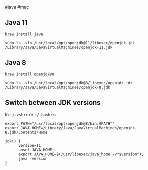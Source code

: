 #java
#mac

## Java 11

```
brew install java
```

```
sudo ln -sfn /usr/local/opt/openjdk@11/libexec/openjdk.jdk /Library/Java/JavaVirtualMachines/openjdk-11.jdk
```

## Java 8

```
brew install openjdk@8
```

```
sudo ln -sfn /usr/local/opt/openjdk@8/libexec/openjdk.jdk /Library/Java/JavaVirtualMachines/openjdk-8.jdk
```

## Switch between JDK versions

In `~/.zshrc` or `~/.bashrc`:

```
export PATH="/usr/local/opt/openjdk@8/bin:$PATH"'
export JAVA_HOME=/Library/Java/JavaVirtualMachines/openjdk-8.jdk/Contents/Home

jdk() {
      version=$1
      unset JAVA_HOME;
      export JAVA_HOME=$(/usr/libexec/java_home -v"$version");
      java -version
}
```